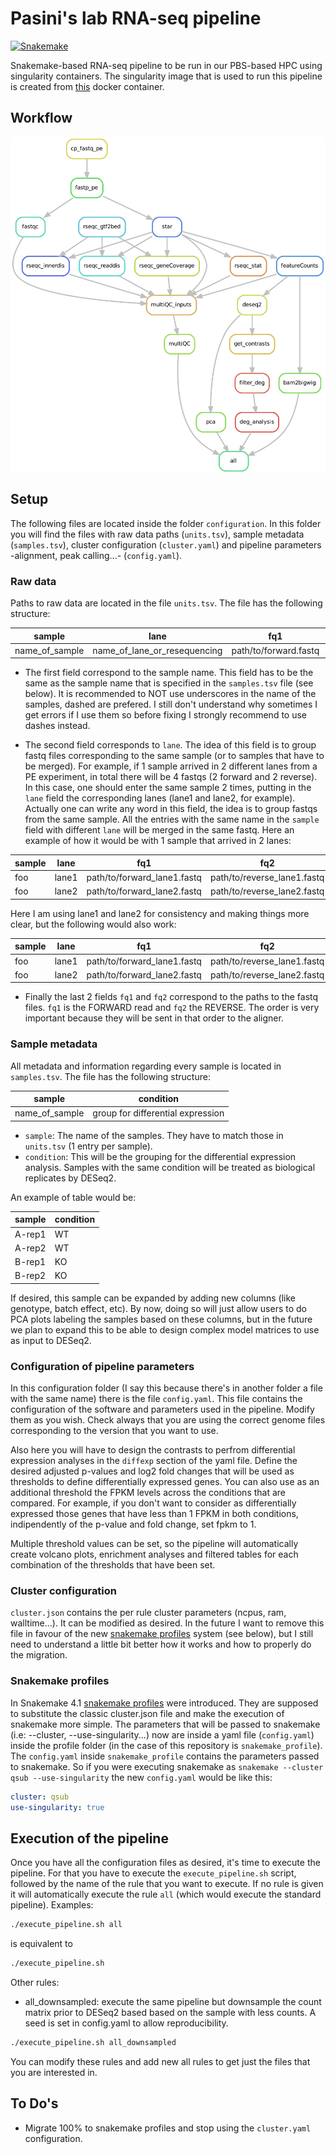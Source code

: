# Pasini's lab RNA-seq pipeline

[![Snakemake](https://img.shields.io/badge/snakemake-≥5.4.3-brightgreen.svg)](https://snakemake.bitbucket.io)

Snakemake-based RNA-seq pipeline to be run in our PBS-based HPC using singularity containers. The singularity image that is used to run this pipeline is created from [this](https://github.com/dfernandezperez/Docker/blob/master/RNA-seq/Dockerfile) docker container.

## Workflow

<img align="center" src="https://github.com/DavideBrex/RNAseq-Snakemake/blob/a6a148642998ee5f58175ebed24e583e1367d688/rulegraph.pdf">


## Setup

The following files are located inside the folder `configuration`. In this folder you will find the files with raw data paths (`units.tsv`), sample metadata (`samples.tsv`), cluster configuration (`cluster.yaml`) and pipeline parameters -alignment, peak calling...- (`config.yaml`).

### Raw data

Paths to raw data are located in the file `units.tsv`. The file has the following structure:

| sample | lane | fq1 | fq2 |
|--------|------|-----|------|
| name_of_sample | name_of_lane_or_resequencing | path/to/forward.fastq | path/to/reverse.fastq |

* The first field correspond to the sample name. This field has to be the same as the sample name that is specified in the `samples.tsv` file (see below). It is recommended to NOT use underscores in the name of the samples, dashed are prefered. I still don't understand why sometimes I get errors if I use them so before fixing I strongly recommend to use dashes instead.

* The second field corresponds to `lane`. The idea of this field is to group fastq files corresponding to the same sample (or to samples that have to be merged). For example, if 1 sample arrived in 2 different lanes from a PE experiment, in total there will be 4 fastqs (2 forward and 2 reverse). In this case, one should enter the same sample 2 times, putting in the `lane` field the corresponding lanes (lane1 and lane2, for example). Actually one can write any word in this field, the idea is to group fastqs from the same sample. All the entries with the same name in the `sample` field with different `lane` will be merged in the same fastq. Here an example of how it would be with 1 sample that arrived in 2 lanes:

| sample | lane | fq1 | fq2 |
|--------|------|-----|------|
| foo | lane1 | path/to/forward_lane1.fastq | path/to/reverse_lane1.fastq |
| foo | lane2 | path/to/forward_lane2.fastq | path/to/reverse_lane2.fastq |

Here I am using lane1 and lane2 for consistency and making things more clear, but the following would also work:

| sample | lane | fq1 | fq2 |
|--------|------|-----|------|
| foo | lane1 | path/to/forward_lane1.fastq | path/to/reverse_lane1.fastq |
| foo | lane2 | path/to/forward_lane2.fastq | path/to/reverse_lane2.fastq |

* Finally the last 2 fields `fq1` and `fq2` correspond to the paths to the fastq files. `fq1` is the FORWARD read and  `fq2` the REVERSE. The order is very important because they will be sent in that order to the aligner.


### Sample metadata

All metadata and information regarding every sample is located in `samples.tsv`. The file has the following structure:

| sample | condition | 
|------|-------|
| name_of_sample | group for differential expression |

* `sample`: The name of the samples. They have to match those in `units.tsv` (1 entry per sample).
* `condition`: This will be the grouping for the differential expression analysis. Samples with the same condition will be treated as biological replicates by DESeq2. 

An example of table would be:


| sample | condition | 
|------|-------|
| A-rep1 | WT |
| A-rep2 | WT |
| B-rep1 | KO |
| B-rep2 | KO |

If desired, this sample can be expanded by adding new columns (like genotype, batch effect, etc). By now, doing so will just allow users to do PCA plots labeling the samples based on these columns, but in the future we plan to expand this to be able to design complex model matrices to use as input to DESeq2.



### Configuration of pipeline parameters

In this configuration folder (I say this because there's in another folder a file with the same name) there is the file `config.yaml`. This file contains the configuration of the software and parameters used in the pipeline. Modify them as you wish. Check always that you are using the correct genome files corresponding to the version that you want to use. 

Also here you will have to design the contrasts to perfrom differential expression analyses in the `diffexp` section of the yaml file. Define the desired adjusted p-values and log2 fold changes that will be used as thresholds to define differentially expressed genes. You can also use as an additional threshold the FPKM levels across the conditions that are compared. For example, if you don't want to consider as differentially expressed those genes that have less than 1 FPKM in both conditions, indipendently of the p-value and fold change, set fpkm to 1.

Multiple threshold values can be set, so the pipeline will automatically create volcano plots, enrichment analyses and filtered tables for each combination of the thresholds that have been set.


### Cluster configuration

`cluster.json` contains the per rule cluster parameters (ncpus, ram, walltime...). It can be modified as desired. In the future I want to remove this file in favour of the new [snakemake profiles](https://github.com/Snakemake-Profiles) system (see below), but I still need to understand a little bit better how it works and how to properly do the migration.


### Snakemake profiles

In Snakemake 4.1 [snakemake profiles](https://github.com/Snakemake-Profiles) were introduced. They are supposed to substitute the classic cluster.json file and make the execution of snakemake more simple. The parameters that will be passed to snakemake (i.e: --cluster, --use-singularity...) now are inside a yaml file (`config.yaml`) inside the profile folder (in the case of this repository is `snakemake_profile`). The `config.yaml` inside `snakemake_profile` contains the parameters passed to snakemake. So if you were executing snakemake as `snakemake --cluster qsub --use-singularity` the new `config.yaml` would be like this:

```yaml
cluster: qsub
use-singularity: true
```

## Execution of the pipeline

Once you have all the configuration files as desired, it's time to execute the pipeline. For that you have to execute the `execute_pipeline.sh` script, followed by the name of the rule that you want to execute. If no rule is given it will automatically execute the rule `all` (which would execute the standard pipeline). Examples:

```bash
./execute_pipeline.sh all
```

is equivalent to 

```bash
./execute_pipeline.sh
```

Other rules:

* all_downsampled: execute the same pipeline but downsample the count matrix prior to DESeq2 based based on the sample with less counts. A seed is set in config.yaml to allow reproducibility.

```bash
./execute_pipeline.sh all_downsampled
```

You can modify these rules and add new all rules to get just the files that you are interested in.


## To Do's

* Migrate 100% to snakemake profiles and stop using the `cluster.yaml` configuration.
